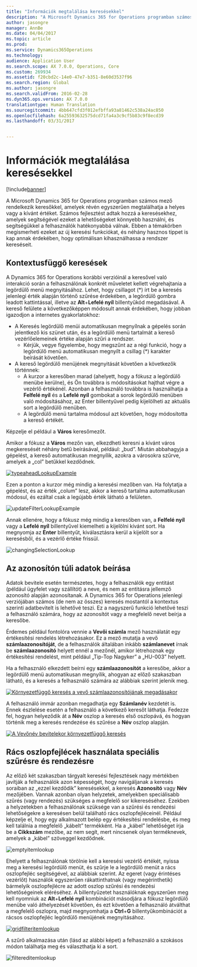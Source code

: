 ```yaml
---
title: "Információk megtalálása keresésekkel"
description: "A Microsoft Dynamics 365 for Operations programban számos mező rendelkezik keresőkkel, amelyek révén egyszerűen megtalálhatja a helyes vagy a kívánt értéket. Számos fejlesztést adtak hozzá a keresésekhez, amelyek segítségével ezeket a lehetőségeket könnyebb használni, és segítségükkel a felhasználók hatékonyabbá válnak. Ebben a témakörben megismerheti ezeket az új keresési funkciókat, és néhány hasznos tippet is kap annak érdekében, hogy optimálisan kihasználhassa a rendszer kereséseit."
author: jasongre
manager: AnnBe
ms.date: 04/04/2017
ms.topic: article
ms.prod: 
ms.service: Dynamics365Operations
ms.technology: 
audience: Application User
ms.search.scope: AX 7.0.0, Operations, Core
ms.custom: 269934
ms.assetid: f20cbd2c-14e0-47e7-b351-8e60d3537f96
ms.search.region: Global
ms.author: jasongre
ms.search.validFrom: 2016-02-28
ms.dyn365.ops.version: AX 7.0.0
translationtype: Human Translation
ms.sourcegitcommit: 4bb647cfd3f012efbffa93a81462c538a24ac850
ms.openlocfilehash: 6a25593632575dcd71fa4a3c9cf5b83c9f8ecd39
ms.lasthandoff: 03/31/2017


---
```


# <a name="use-lookups-to-find-information"></a>Információk megtalálása keresésekkel

[!include[banner](../includes/banner.md)]


A Microsoft Dynamics 365 for Operations programban számos mező rendelkezik keresőkkel, amelyek révén egyszerűen megtalálhatja a helyes vagy a kívánt értéket. Számos fejlesztést adtak hozzá a keresésekhez, amelyek segítségével ezeket a lehetőségeket könnyebb használni, és segítségükkel a felhasználók hatékonyabbá válnak. Ebben a témakörben megismerheti ezeket az új keresési funkciókat, és néhány hasznos tippet is kap annak érdekében, hogy optimálisan kihasználhassa a rendszer kereséseit.  

<a name="responsive-lookups"></a>Kontextusfüggő keresések
------------------

A Dynamics 365 for Operations korábbi verzióinál a keresővel való interakció során a felhasználónak konkrét műveletet kellett végrehajtania a legördülő menü megnyitásához. Lehet, hogy csillagot (\*) írt be a keresés jelenlegi érték alapján történő szűrése érdekében, a legördülő gombra leadott kattintással, illetve az **Alt**+**Lefelé nyíl** billentyűkód megadásával. A kereső felülete a következőképpen módosult annak érdekében, hogy jobban igazodjon a internetes gyakorlatokhoz:

-   A Keresés legördülő menüi automatikusan megnyílnak a gépelés során jelentkező kis szünet után, és a legördülő menü tartalmát a kereső vezérlőelemeinek értéke alapján szűri a rendszer.
    -   Kérjük, vegye figyelembe, hogy megszűnt az a régi funkció, hogy a legördülő menü automatikusan megnyílt a csillag (\*) karakter beírását követően.
-   A kereső legördülő menüjének megnyitását követően a következők történnek:
    -   A kurzor a keresőben marad (ahelyett, hogy a fókusz a legördülő menübe kerülne), és Ön továbbra is módosításokat hajthat végre a vezérlő értékénél. Azonban a felhasználó továbbra is használhatja a **Felfelé nyíl** és a **Lefelé nyíl** gombokat a sorok legördülő menüben való módosításához, az Enter billentyűvel pedig kijelölheti az aktuális sort a legördülő menüben.
    -   A legördülő menü tartalma módosul azt követően, hogy módosította a kereső értékét.

Képzelje el például a **Város** keresőmezőt. 

Amikor a fókusz a **Város** mezőn van, elkezdheti keresni a kívánt város megkeresését néhány betű beírásával, például: „bud”.  Miután abbahagyja a gépelést, a kereső automatikusan megnyílik, azokra a városokra szűrve, amelyek a „col” betűkkel kezdődnek. 

[![typeaheadLookupExample](./media/typeaheadlookupexample.png)](./media/typeaheadlookupexample.png) 

Ezen a ponton a kurzor még mindig a keresési mezőben van. Ha folytatja a gépelést, és az érték „colum” lesz, akkor a kereső tartalma automatikusan módosul, és ezáltal csak a legújabb érték látható a felületen. 

![updateFilterLookupExample](./media/updatefilterlookupexample.png) 

Annak ellenére, hogy a fókusz még mindig a keresőben van, a **Felfelé nyíl** vagy a **Lefelé nyíl** billentyűvel kiemelheti a kijelölni kívánt sort. Ha megnyomja az **Enter** billentyűt, kiválasztásra kerül a kijelölt sor a keresésből, és a vezérlő értéke frissül. 

![changingSelectionLookup](./media/changingselectionlookup.png)

## <a name="typing-in-more-than-ids"></a>Az azonosítón túli adatok beírása
Adatok bevitele esetén természetes, hogy a felhasználók egy entitást (például ügyfelet vagy szállítót) a neve, és nem az entitásra jellemző azonosító alapján azonosítanak. A Dynamics 365 for Operations jelenlegi verziójában számos (de nem az összes) keresés mostantól a kontextus szerinti adatbevitelt is lehetővé teszi. Ez a nagyszerű funkció lehetővé teszi a felhasználó számára, hogy az azonosítót vagy a megfelelő nevet beírja a keresőbe. 

Érdemes például fontolóra vennie a **Vevői számla** mező használatát egy értékesítési rendelés létrehozásakor. Ez a mező mutatja a vevő **számlaazonosítóját**, de a felhasználók általában inkább **számlanevet** írnak be **számlaazonosító** helyett ennél a mezőnél, amikor létrehoznak egy értékesítési rendelést, mint például „Tip-Top Nagyker” a „HU-003” helyett.

Ha a felhasználó elkezdett beírni egy **számlaazonosítót** a keresőbe, akkor a legördülő menü automatikusan megnyílik, ahogyan az előző szakaszban látható, és a keresés a felhasználó számára az alábbiak szerint jelenik meg.

[![Környezetfüggő keresés a vevő számlaazonosítójának megadásakor](./media/howtocontextuallookups-1.png)](./media/howtocontextuallookups-1.png)

A felhasználó immár azonban megadhatja egy **Számlanév** kezdetét is. Ennek észlelése esetén a felhasználó a következő keresőt láthatja. Fedezze fel, hogyan helyeződik át a **Név** oszlop a keresés első oszlopává, és hogyan történik meg a keresés rendezése és szűrése a **Név** oszlop alapján.

[![A Vevőnév bevitelekor környezetfüggő keresés](./media/howtocontextuallookups-2.png)](./media/howtocontextuallookups-2.png)

## <a name="using-grid-column-headers-for-more-advanced-filtering-and-sorting"></a>Rács oszlopfejlécek használata speciális szűrésre és rendezésre
Az előző két szakaszban tárgyalt keresési fejlesztések nagy mértékben javítják a felhasználók azon képességét, hogy navigáljanak a keresés soraiban az „ezzel kezdődik” keresésekkel, a keresés **Azonosító** vagy **Név** mezőjében. Vannak azonban olyan helyzetek, amelyekben speciálisabb szűrés (vagy rendezés) szükséges a megfelelő sor kikereséséhez. Ezekben a helyzetekben a felhasználónak szüksége van a szűrési és rendezési lehetőségekre a keresésen belül található rács oszlopfejléceinél. Például képzelje el, hogy egy alkalmazott belép egy értékesítési rendelésbe, és meg kell találnia a megfelelő „kábelt” termékként. Ha a „kábel” lehetőséget írja be a **Cikkszám** mezőbe, az nem segít, mert nincsenek olyan terméknevek, amelyek a „kábel” szöveggel kezdődnek. 

![emptyitemlookup](./media/emptyitemlookup.png) 

Ehelyett a felhasználónak törölnie kell a keresési vezérlő értékét, nyissa meg a keresési legördülő menüt, és szűrje le a legördülő menüt a rács oszlopfejléc segítségével, az alábbiak szerint. Az egeret (vagy érintéses vezérlőt) használók egyszerűen rákattinthatnak (vagy megérinthetik) bármelyik oszlopfejlécre az adott oszlop szűrési és rendezési lehetőségeinek eléréséhez. A billentyűzetet használóknak egyszerűen meg kell nyomniuk az **Alt**+**Lefelé** **nyíl** kombinációt másodjára a fókusz legördülő menübe való áthelyezését követően, és ezt követően a felhasználó átválthat a megfelelő oszlopra, majd megnyomhatja a **Ctrl**+**G** billentyűkombinációt a rácsos oszlopfejléc legördülő menüjének megnyitásához. 

[![gridfilteritemlookup](./media/gridfilteritemlookup.png)](./media/gridfilteritemlookup.png) 

A szűrő alkalmazása után (lásd az alábbi képet) a felhasználó a szokásos módon találhatja meg és választhatja ki a sort. 

![filtereditemlookup](./media/filtereditemlookup.png)




